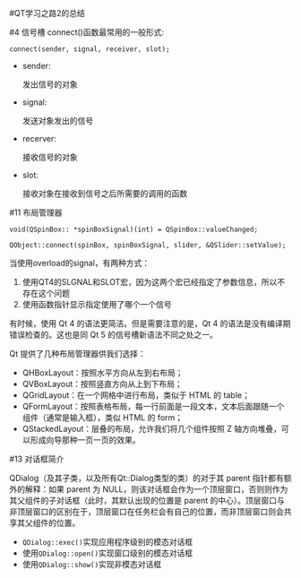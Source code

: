 #QT学习之路2的总结

#4 信号槽
connect()函数最常用的一般形式:

`connect(sender, signal, receiver, slot);`

- sender:

	发出信号的对象

- signal:  

	发送对象发出的信号

- recerver:
 
	接收信号的对象

- slot:

	接收对象在接收到信号之后所需要的调用的函数

#11 布局管理器

`void(QSpinBox:: *spinBoxSignal)(int) = QSpinBox::valueChanged;`

`QObject::connect(spinBox, spinBoxSignal, slider, &QSlider::setValue);`

当使用overload的signal，有两种方式：

1. 使用QT4的SLGNAL和SLOT宏，因为这两个宏已经指定了参数信息，所以不存在这个问题
2. 使用函数指针显示指定使用了哪个一个信号

有时候，使用 Qt 4 的语法更简洁。但是需要注意的是，Qt 4 的语法是没有编译期错误检查的。这也是同 Qt 5 的信号槽新语法不同之处之一。

Qt 提供了几种布局管理器供我们选择： 

- QHBoxLayout：按照水平方向从左到右布局； 
- QVBoxLayout：按照竖直方向从上到下布局； 
- QGridLayout：在一个网格中进行布局，类似于 HTML 的 table；
- QFormLayout：按照表格布局，每一行前面是一段文本，文本后面跟随一个组件（通常是输入框），类似 HTML 的 form；
- QStackedLayout：层叠的布局，允许我们将几个组件按照 Z 轴方向堆叠，可以形成向导那种一页一页的效果。

#13 对话框简介

QDialog（及其子类，以及所有Qt::Dialog类型的类）的对于其 parent 指针都有额外的解释：如果 parent 为 NULL，则该对话框会作为一个顶层窗口，否则则作为其父组件的子对话框（此时，其默认出现的位置是 parent 的中心）。顶层窗口与非顶层窗口的区别在于，顶层窗口在任务栏会有自己的位置，而非顶层窗口则会共享其父组件的位置。

- `QDialog::exec()`实现应用程序级别的模态对话框
- 使用`QDialog::open()`实现窗口级别的模态对话框
- 使用`QDialog::show()`实现非模态对话框
